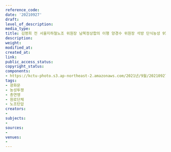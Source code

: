 ```yaml
---
reference_code: 
date: '20210927'
draft: 
level_of_description: 
media_type: 
title: 김명희 전 서울지하철노조 위원장 남북정상합의 이행 양경수 위원장 석방 단식농성 9일차 지지방문
description: 
weight: 
modified_at: 
created_at: 
link: 
public_access_status: 
copyright_status: 
components:
- https://kctu-photo.s3.ap-northeast-2.amazonaws.com/2021년/9월/20210927-김명희+전+서울지하철노조+위원장+남북정상합의+이행+양경수+위원장+석방+단식농성+9일차+지지방문_광화문_농성투쟁_총연맹_원로단체_노조탄압/E5D40018.jpg
tags:
- 광화문
- 농성투쟁
- 총연맹
- 원로단체
- 노조탄압
creators:
- 
subjects:
- 
sources:
- 
venues:
- 
---
```

